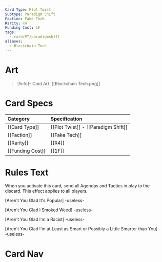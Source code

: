 ```yaml
---
Card Type: Plot Twist
Subtype: Paradigm Shift
Faction: Fake Tech
Rarity: R4
Funding Cost: 1F
tags:
  - card/PT/paradigmshift
aliases:
  - Blockchain Tech
---
```

# Art

> [!info]- Card Art
>![[Blockchain Tech.png]]

# Card Specs

| Category | Specification| 
| :--- | :--- |
| [[Card Type]] | [[Plot Twist]] - [[Paradigm Shift]] |  
| [[Faction]] | [[Fake Tech]] |  
| [[Rarity]] | [[R4]] |  
| [[Funding Cost]] | [[1F]] |  

# Rules Text  

When you activate this card, send all Agendas and Tactics in play to the discard. This effect applies to all players.  

[Aren't You Glad It's Popular] -useless-  

[Aren't You Glad I Smoked Weed] -useless-  

[Aren't You Glad I'm a Racist] -useless-  

[Aren't You Glad I'm at Least as Smart or Possibly a Little Smarter than You] -useless-  

# Card Nav

